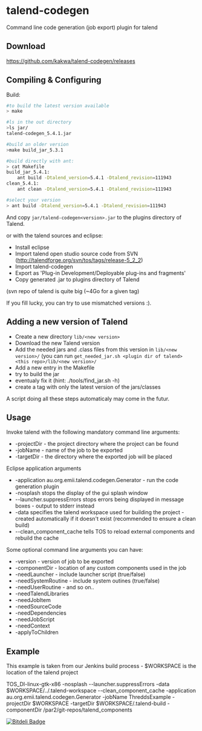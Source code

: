 talend-codegen
==============

Command line code generation (job export) plugin for talend

Download
--------

https://github.com/kakwa/talend-codegen/releases

Compiling & Configuring
-----------------------

Build:

```bash
#to build the latest version available
> make

#ls in the out directory
>ls jar/
talend-codegen_5.4.1.jar

#build an older version
>make build_jar_5.3.1

#build directly with ant:
> cat Makefile
build_jar_5.4.1:
    ant build -Dtalend_version=5.4.1 -Dtalend_revision=111943
clean_5.4.1:
    ant clean -Dtalend_version=5.4.1 -Dtalend_revision=111943

#select your version
> ant build -Dtalend_version=5.4.1 -Dtalend_revision=111943
```

And copy `jar/talend-codegen<version>.jar` to the plugins directory of Talend.

or with the talend sources and eclipse:

 * Install eclipse
 * Import talend open studio source code from SVN (http://talendforge.org/svn/tos/tags/release-5_2_2)
 * Import talend-codegen
 * Export as 'Plug-in Development/Deployable plug-ins and fragments'
 * Copy generated .jar to plugins directory of Talend

(svn repo of talend is quite big (~4Go for a given tag)

If you fill lucky, you can try to use mismatched versions :).

Adding a new version of Talend
------------------------------

* Create a new directory `lib/<new version>`
* Download the new Talend version 
* Add the needed jars and .class files from this version in `lib/<new version>/` (you can run `get_needed_jar.sh <plugin dir of talend> <this repo>/lib/<new version>/`
* Add a new entry in the Makefile
* try to build the jar
* eventualy fix it (hint: ./tools/find_jar.sh -h)
* create a tag with only the latest version of the jars/classes

A script doing all these steps automaticaly may come in the futur.

Usage
-----

Invoke talend with the following mandatory command line arguments:
 * -projectDir - the project directory where the project can be found
 * -jobName - name of the job to be exported
 * -targetDir - the directory where the exported job will be placed

Eclipse application arguments
 * -application au.org.emii.talend.codegen.Generator - run the code generation plugin 
 * -nosplash stops the display of the gui splash window
 * --launcher.suppressErrors stops errors being displayed in message boxes - output to stderr instead
 * -data specifies the talend workspace used for building the project - created automatically if it doesn't exist (recommended to ensure a clean build)
 * --clean_component_cache tells TOS to reload external components and rebuild the cache
 
Some optional command line arguments you can have:
 * -version - version of job to be exported
 * -componentDir - location of any custom components used in the job
 * -needLauncher - include launcher script (true/false)
 * -needSystemRoutine - include system outines (true/false)
 * -needUserRoutine - and so on..
 * -needTalendLibraries
 * -needJobItem
 * -needSourceCode
 * -needDependencies
 * -needJobScript
 * -needContext
 * -applyToChildren

Example
-------

This example is taken from our Jenkins build process - $WORKSPACE is the location of the talend project

TOS_DI-linux-gtk-x86 -nosplash --launcher.suppressErrors -data $WORKSPACE/../.talend-workspace --clean_component_cache -application au.org.emii.talend.codegen.Generator -jobName ThreddsExample -projectDir $WORKSPACE -targetDir $WORKSPACE/.talend-build -componentDir /par2/git-repos/talend_components 
 


[![Bitdeli Badge](https://d2weczhvl823v0.cloudfront.net/kakwa/talend-codegen/trend.png)](https://bitdeli.com/free "Bitdeli Badge")

